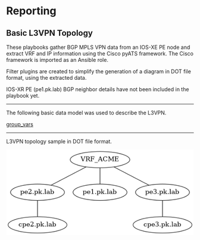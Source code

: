# Reporting

## Basic L3VPN Topology
These playbooks gather BGP MPLS VPN data from an IOS-XE PE node and extract VRF and IP information using the Cisco pyATS framework. The Cisco framework is imported as an Ansible role.

Filter plugins are created to simplify the generation of a diagram in DOT file format, using the extracted data.

IOS-XR PE (pe1.pk.lab) BGP neighbor details have not been included in the playbook yet.

---

The following basic data model was used to describe the L3VPN.

[group_vars](./group_vars/all.yml)

***
 
 L3VPN topology sample in DOT file format.
 
 ![L3VPN Diagram](./results/localhost.png)
